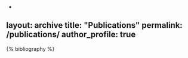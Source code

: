 -
layout: archive
title: "Publications"
permalink: /publications/
author_profile: true
---

{% bibliography %}
